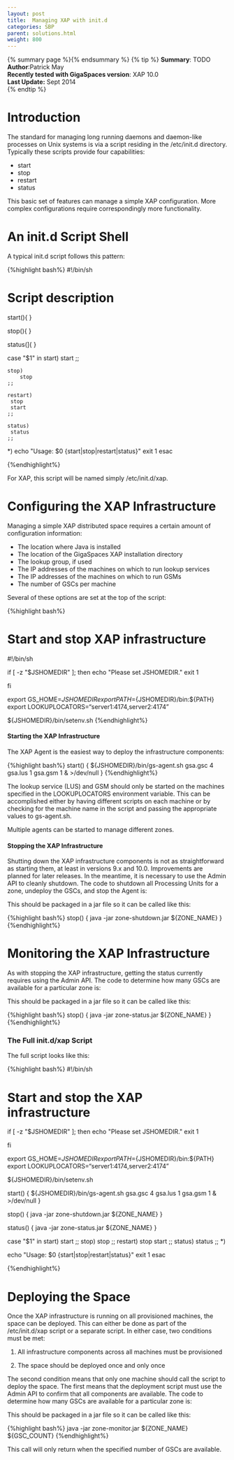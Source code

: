 ```yaml
---
layout: post
title:  Managing XAP with init.d
categories: SBP
parent: solutions.html
weight: 800
---
```



{% summary page %}{% endsummary %}
{% tip %}
**Summary**: TODO  <br>
**Author**:Patrick May<br/>
**Recently tested with GigaSpaces version**: XAP 10.0<br/>
**Last Update:** Sept 2014<br/>
{% endtip %}




# Introduction
The standard for managing long running daemons and daemon-like processes on Unix
systems is via a script residing in the /etc/init.d directory. Typically these scripts provide
four capabilities:

- start<br>
- stop <br>
- restart<br>
- status

This basic set of features can manage a simple   XAP configuration. More complex configurations require correspondingly more functionality.

# An init.d Script Shell
A typical init.d script follows this pattern:

{%highlight bash%}
#!/bin/sh

# Script description
start(){
}

stop(){
}

status(]{
}

case "$1" in start)
    start
    ;;

    stop)
        stop
    ;;

    restart)
     stop
     start
    ;;

    status)
     status
    ;;
*)
echo "Usage: $0 {start|stop|restart|status}"
exit 1
esac

{%endhighlight%}

For XAP, this script will be named simply /etc/init.d/xap.

# Configuring the   XAP Infrastructure

Managing a simple   XAP distributed space requires a certain amount of configuration information:

- The location where Java is installed<br>
- The location of the GigaSpaces XAP installation directory<br>
- The lookup group, if used<br>
- The IP addresses of the machines on which to run lookup services<br>
- The IP addresses of the machines on which to run GSMs<br>
- The number of GSCs per machine<br>

Several of these options are set at the top of the script:<br>

{%highlight bash%}

# Start and stop XAP infrastructure

#!/bin/sh

if [ -z "$JSHOMEDIR" ]; then
  echo "Please set JSHOMEDIR."
exit 1

fi

export GS_HOME=${JSHOMEDIR}
export PATH=${JSHOMEDIR}/bin:${PATH}
export LOOKUPLOCATORS=“server1:4174,server2:4174”

${JSHOMEDIR}/bin/setenv.sh
{%endhighlight%}

#### Starting the   XAP Infrastructure

The  XAP Agent is the easiest way to deploy the infrastructure components:

{%highlight bash%}
start() {
${JSHOMEDIR}/bin/gs-agent.sh gsa.gsc 4 gsa.lus 1 gsa.gsm 1 & >/dev/null
}
{%endhighlight%}



The lookup service (LUS) and GSM should only be started on the machines specified in
the LOOKUPLOCATORS environment variable. This can be accomplished either by
having different scripts on each machine or by checking for the machine name in the
script and passing the appropriate values to gs-agent.sh.

Multiple agents can be started to manage different zones.

#### Stopping the   XAP Infrastructure

Shutting down the   XAP infrastructure components is not as straightforward
as starting them, at least in versions 9.x and 10.0. Improvements are planned for later
releases. In the meantime, it is necessary to use the Admin API to cleanly shutdown.
The code to shutdown all Processing Units for a zone, undeploy the GSCs, and stop the Agent is:
 

This should be packaged in a jar file so it can be called like this:

{%highlight bash%}
stop() {
java -jar zone-shutdown.jar ${ZONE_NAME}
}
{%endhighlight%}


# Monitoring the   XAP Infrastructure

As with stopping the   XAP infrastructure, getting the status currently
requires using the Admin API. The code to determine how many GSCs are available for
a particular zone is:

This should be packaged in a jar file so it can be called like this:

{%highlight bash%}
stop() {
java -jar zone-status.jar ${ZONE_NAME}
}
{%endhighlight%}


### The Full init.d/xap Script

The full script looks like this:

{%highlight bash%}
#!/bin/sh

# Start and stop the   XAP infrastructure

if [ -z "$JSHOMEDIR" ]; then
  echo "Please set JSHOMEDIR."
exit 1

fi

export GS_HOME=${JSHOMEDIR}
export PATH=${JSHOMEDIR}/bin:${PATH}
export LOOKUPLOCATORS=“server1:4174,server2:4174”

${JSHOMEDIR}/bin/setenv.sh

start()
{
    ${JSHOMEDIR}/bin/gs-agent.sh gsa.gsc 4 gsa.lus 1 gsa.gsm 1 & >/dev/null
}

stop()
{
    java -jar zone-shutdown.jar ${ZONE_NAME}
}

status()
{
    java -jar zone-status.jar ${ZONE_NAME}
}

case "$1" in start)
    start
    ;;
    stop)
     stop
    ;;
    restart)
     stop
     start
    ;;
    status)
     status
    ;;
*)

echo "Usage: $0 {start|stop|restart|status}"
exit 1
esac

{%endhighlight%}

# Deploying the Space
Once the   XAP infrastructure is running on all provisioned machines, the
space can be deployed. This can either be done as part of the /etc/init.d/xap
script or a separate script. In either case, two conditions must be met:

1. All infrastructure components across all machines must be provisioned

2. The space should be deployed once and only once

The second condition means that only one machine should call the script to deploy the
space. The first means that the deployment script must use the Admin API to confirm
that all components are available. The code to determine how many GSCs are
available for a particular zone is:


This should be packaged in a jar file so it can be called like this:

{%highlight bash%}
java -jar zone-monitor.jar ${ZONE_NAME} ${GSC_COUNT}
{%endhighlight%}

This call will only return when the specified number of GSCs are available.
 